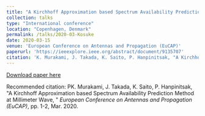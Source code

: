 ```yaml
---
title: "A Kirchhoff Approximation based Spectrum Availability Prediction Method at Millimeter Wave"
collection: talks
type: "International conference"
location: "Copenhagen, Denmark"
permalink: /talks/2020-03-Kosuke
date: 2020-03-15
venue: 'European Conference on Antennas and Propagation (EuCAP)'
paperurl: 'https://ieeexplore.ieee.org/abstract/document/9135707'
citation: 'K. Murakami, J. Takada, K. Saito, P. Hanpinitsak, "A Kirchhoff Approximation based Spectrum Availability Prediction Method at Millimeter Wave, " <i>European Conference on Antennas and Propagation (EuCAP)</i>, pp. 1-2, Mar. 2020.'
---
```


[Download paper here](https://ieeexplore.ieee.org/abstract/document/9135707)

Recommended citation: PK. Murakami, J. Takada, K. Saito, P. Hanpinitsak, "A Kirchhoff Approximation based Spectrum Availability Prediction Method at Millimeter Wave, " <i>European Conference on Antennas and Propagation (EuCAP)</i>, pp. 1-2, Mar. 2020.
